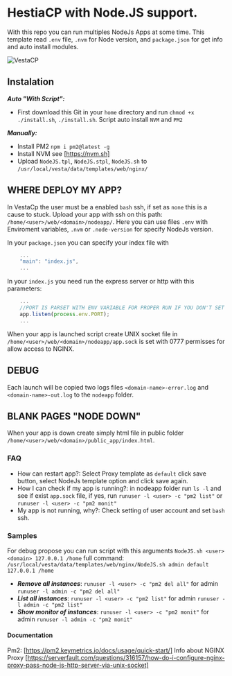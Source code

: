 # HestiaCP with Node.JS support.

With this repo you can run multiples NodeJs Apps at some time.
This template read `.env` file, `.nvm` for Node version, and `package.json` for get info and auto install modules.

![VestaCP](https://logico.com.ar/img/2019/04/21/vestacp_proxy_setup.png)

## Instalation

***Auto "With Script":***
* First download this Git in your `home` directory and run `chmod +x ./install.sh`, `./install.sh`. Script auto install `NVM` and `PM2` 

***Manually:***
* Install PM2 `npm i pm2@latest -g`
* Install NVM see [https://nvm.sh]
* Upload `NodeJS.tpl`, `NodeJS.stpl`, `NodeJS.sh` to `/usr/local/vesta/data/templates/web/nginx/`

## WHERE DEPLOY MY APP?

In VestaCp the user must be a enabled `bash` ssh, if set as `none` this is a cause to stuck.
Upload your app with ssh on this path: `/home/<user>/web/<domain>/nodeapp/`.
Here you can use files `.env` with Enviroment variables, `.nvm` or `.node-version` for specify NodeJs version.

In your `package.json` you can specify your index file with 
```js
    ...
    "main": "index.js",
    ...
```

In your `index.js` you need run the express server or http with this parameters:
```js
    ...
    //PORT IS PARSET WITH ENV VARIABLE FOR PROPER RUN IF YOU DON'T SET YOUR APP IS CRASH OR NOT RUN!!
    app.listen(process.env.PORT); 
    ...
```
When your app is launched script create UNIX socket file in `/home/<user>/web/<domain>/nodeapp/app.sock` is set with 0777 permisses for allow access to NGINX.

## DEBUG

Each launch will be copied two logs files `<domain-name>-error.log` and `<domain-name>-out.log` to the `nodeapp` folder.

## BLANK PAGES "NODE DOWN"

When your app is down create simply html file in public folder `/home/<user>/web/<domain>/public_app/index.html`.

### FAQ

* How can restart app?: Select Proxy template as `default` click save button, select NodeJs template option and click save again.
* How I can check if my app is running?: in nodeapp folder run `ls -l` and see if exist `app.sock` file, if yes, run `runuser -l <user> -c "pm2 list"` or `runuser -l <user> -c "pm2 monit"`
* My app is not running, why?: Check setting of user account and set `bash` ssh. 

### Samples

For debug propose you can run script with this arguments `NodeJS.sh <user> <domain> 127.0.0.1 /home` full command: `/usr/local/vesta/data/templates/web/nginx/NodeJS.sh admin default 127.0.0.1 /home`

* ***Remove all instances***: `runuser -l <user> -c "pm2 del all"` for admin `runuser -l admin -c "pm2 del all"`
* ***List all instances***: `runuser -l <user> -c "pm2 list"` for admin `runuser -l admin -c "pm2 list"`
* ***Show monitor of instances***: `runuser -l <user> -c "pm2 monit"` for admin `runuser -l admin -c "pm2 monit"`

#### Documentation

Pm2: [https://pm2.keymetrics.io/docs/usage/quick-start/]
Info about NGINX Proxy [https://serverfault.com/questions/316157/how-do-i-configure-nginx-proxy-pass-node-js-http-server-via-unix-socket]

